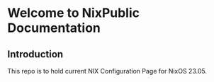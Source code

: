 # Welcome to NixPublic Documentation

## Introduction
This repo is to hold current NIX Configuration Page for NixOS 23.05.
